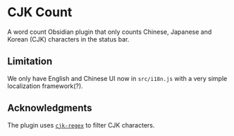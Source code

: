 # CJK Count

A word count Obsidian plugin that only counts Chinese, Japanese and Korean (CJK) characters in the status bar.

## Limitation

We only have English and Chinese UI now in `src/i18n.js` with a very simple localization framework(?).

## Acknowledgments

The plugin uses [`cjk-regex`](https://github.com/ikatyang-collab/cjk-regex) to filter CJK characters.
